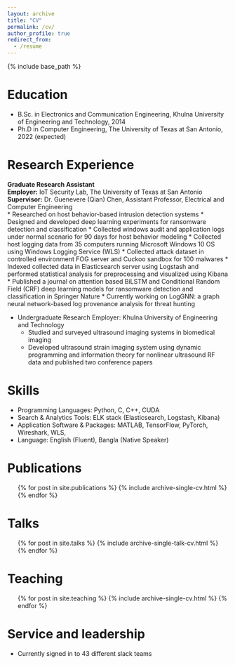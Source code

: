 ```yaml
---
layout: archive
title: "CV"
permalink: /cv/
author_profile: true
redirect_from:
  - /resume
---
```


{% include base_path %}

Education
======
* B.Sc. in Electronics and Communication Engineering, Khulna University of Engineering and Technology, 2014
* Ph.D in Computer Engineering, The University of Texas at San Antonio, 2022 (expected)

Research Experience
======
**Graduate Research Assistant**\
**Employer:** IoT Security Lab, The University of Texas at San Antonio\
**Supervisor:** Dr. Guenevere (Qian) Chen, Assistant Professor, Electrical and Computer Engineering\
	* Researched on host behavior-based intrusion detection systems
	* Designed and developed deep learning experiments for ransomware detection and classification
	* Collected windows audit and application logs under normal scenario for 90 days for host behavior modeling
	* Collected host logging data from 35 computers running Microsoft Windows 10 OS using Windows Logging
	Service (WLS)
	* Collected attack dataset in controlled environment FOG server and Cuckoo sandbox for 100 malwares
	* Indexed collected data in Elasticsearch server using Logstash and performed statistical analysis for
	preprocessing and visualized using Kibana
	* Published a journal on attention based BiLSTM and Conditional Random Field (CRF) deep learning models
	for ransomware detection and classification in Springer Nature
	* Currently working on LogGNN: a graph neural network-based log provenance analysis for threat hunting

* Undergraduate Research
  Employer: Khulna University of Engineering and Technology
	* Studied and surveyed ultrasound imaging systems in biomedical imaging
	* Developed ultrasound strain imaging system using dynamic programming and information theory for
	nonlinear ultrasound RF data and published two conference papers
  
Skills
======
* Programming Languages: Python, C, C++, CUDA
* Search & Analytics Tools: ELK stack (Elasticsearch, Logstash, Kibana)
* Application Software & Packages: MATLAB, TensorFlow, PyTorch, Wireshark, WLS,
* Language: English (Fluent), Bangla (Native Speaker)

Publications
======
  <ul>{% for post in site.publications %}
    {% include archive-single-cv.html %}
  {% endfor %}</ul>
  
Talks
======
  <ul>{% for post in site.talks %}
    {% include archive-single-talk-cv.html %}
  {% endfor %}</ul>
  
Teaching
======
  <ul>{% for post in site.teaching %}
    {% include archive-single-cv.html %}
  {% endfor %}</ul>
  
Service and leadership
======
* Currently signed in to 43 different slack teams
